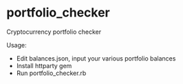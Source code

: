 # portfolio_checker
Cryptocurrency portfolio checker

Usage:
* Edit balances.json, input your various portfolio balances
* Install httparty gem
* Run portfolio_checker.rb
